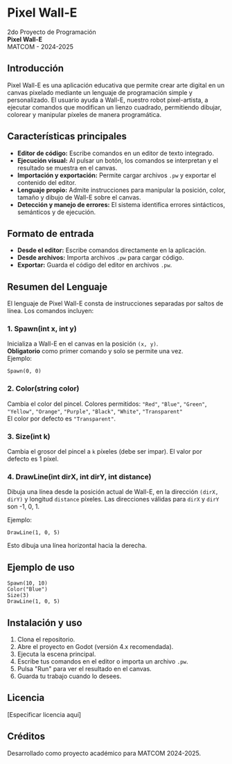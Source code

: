 # Pixel Wall-E

2do Proyecto de Programación  
**Pixel Wall-E**  
MATCOM - 2024-2025

## Introducción

Pixel Wall-E es una aplicación educativa que permite crear arte digital en un canvas pixelado mediante un lenguaje de programación simple y personalizado. El usuario ayuda a Wall-E, nuestro robot pixel-artista, a ejecutar comandos que modifican un lienzo cuadrado, permitiendo dibujar, colorear y manipular píxeles de manera programática.

## Características principales

- **Editor de código:** Escribe comandos en un editor de texto integrado.
- **Ejecución visual:** Al pulsar un botón, los comandos se interpretan y el resultado se muestra en el canvas.
- **Importación y exportación:** Permite cargar archivos `.pw` y exportar el contenido del editor.
- **Lenguaje propio:** Admite instrucciones para manipular la posición, color, tamaño y dibujo de Wall-E sobre el canvas.
- **Detección y manejo de errores:** El sistema identifica errores sintácticos, semánticos y de ejecución.

## Formato de entrada

- **Desde el editor:** Escribe comandos directamente en la aplicación.
- **Desde archivos:** Importa archivos `.pw` para cargar código.
- **Exportar:** Guarda el código del editor en archivos `.pw`.

## Resumen del Lenguaje

El lenguaje de Pixel Wall-E consta de instrucciones separadas por saltos de línea. Los comandos incluyen:

### 1. Spawn(int x, int y)
Inicializa a Wall-E en el canvas en la posición `(x, y)`.  
**Obligatorio** como primer comando y solo se permite una vez.  
Ejemplo:
```
Spawn(0, 0)
```

### 2. Color(string color)
Cambia el color del pincel. Colores permitidos:
`"Red"`, `"Blue"`, `"Green"`, `"Yellow"`, `"Orange"`, `"Purple"`, `"Black"`, `"White"`, `"Transparent"`  
El color por defecto es `"Transparent"`.

### 3. Size(int k)
Cambia el grosor del pincel a `k` píxeles (debe ser impar). El valor por defecto es 1 píxel.

### 4. DrawLine(int dirX, int dirY, int distance)
Dibuja una línea desde la posición actual de Wall-E, en la dirección `(dirX, dirY)` y longitud `distance` píxeles. Las direcciones válidas para `dirX` y `dirY` son -1, 0, 1.

Ejemplo:
```
DrawLine(1, 0, 5)
```
Esto dibuja una línea horizontal hacia la derecha.

## Ejemplo de uso

```pw
Spawn(10, 10)
Color("Blue")
Size(3)
DrawLine(1, 0, 5)
```

## Instalación y uso

1. Clona el repositorio.
2. Abre el proyecto en Godot (versión 4.x recomendada).
3. Ejecuta la escena principal.
4. Escribe tus comandos en el editor o importa un archivo `.pw`.
5. Pulsa "Run" para ver el resultado en el canvas.
6. Guarda tu trabajo cuando lo desees.

## Licencia

[Especificar licencia aquí]

## Créditos

Desarrollado como proyecto académico para MATCOM 2024-2025.
